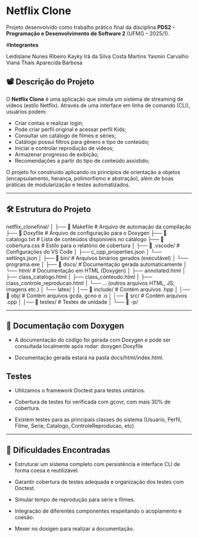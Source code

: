 # Netflix Clone

Projeto desenvolvido como trabalho prático final da disciplina **PDS2 - Programação e Desenvolvimento de Software 2** (UFMG – 2025/1).

#**Integrantes**

Leidislane Nunes Ribeiro
Kayky Irã da Silva Costa Martins 
Yasmin Carvalho Viana
Thais Aparecida Barbosa 

## 📽️ Descrição do Projeto

O **Netflix Clone** é uma aplicação que simula um sistema de streaming de vídeos (estilo Netflix). Através de uma interface em linha de comando (CLI), usuários podem:

- Criar contas e realizar login;
- Pode criar perfil original e acessar perfil Kids;
- Consultar um catálogo de filmes e séries;
- Catálogo possui filtros para gênero e tipo de conteúdo;
- Iniciar e controlar reprodução de vídeos;
- Armazenar progresso de exibição;
- Recomendações a partir do tipo de conteúdo assistido;
  

O projeto foi construído aplicando os princípios de orientação a objetos (encapsulamento, herança, polimorfismo e abstração), além de boas práticas de modularização e testes automatizados.

---

## 🛠️ Estrutura do Projeto
netflix_clonefinal/
│
├── 📄 Makefile                # Arquivo de automação da compilação
├── 📄 Doxyfile                # Arquivo de configuração para o Doxygen
├── 📄 catalogo.txt            # Lista de conteúdos disponíveis no catálogo
├── 📄 cobertura.css           # Estilo para o relatório de cobertura
│
├── 📁 .vscode/                # Configurações do VS Code
│   ├── c_cpp_properties.json
│   └── settings.json
│
├── 📁 bin/                    # Arquivos binários gerados (executável)
│   └── programa.exe
│
├── 📁 docs/                   # Documentação gerada automaticamente
│   └── html/                   # Documentação em HTML (Doxygen)
│       ├── annotated.html
│       ├── class_catalogo.html
│       ├── class_conteudo.html
│       ├── class_controle_reproducao.html
│       └── ... (outros arquivos HTML, JS, imagens etc.)
│   └── latex/
│
│── 📁 include/               # Contém arquivos .hpp
│
│── 📁 obj/                   # Contém arquivos gcda, gcno e .o
│
│── 📁 src/                   # Contém arquivos .cpp
│
│── 📁 testes/                # Testes de unidade
│
└── 📁 -p/                

---

## 📄 Documentação com Doxygen

- A documentação do código foi gerada com Doxygen e pode ser consultada localmente após rodar: doxygen Doxyfile

- Documentação gerada estará na pasta docs/html/index.html.


## Testes

- Utilizamos o framework Doctest para testes unitários.

- Cobertura de testes foi verificada com gcovr, com mais 30% de cobertura.

- Existem testes para as principais classes do sistema (Usuario, Perfil, Filme, Serie, Catalogo, ControleReproducao, etc).

---

## 🧩 Dificuldades Encontradas

- Estruturar um sistema completo com persistência e interface CLI de forma coesa e reutilizável.

- Garantir cobertura de testes adequada e organização dos testes com Doctest.

- Simular tempo de reprodução para série e filmes.

- Integração de diferentes componentes respeitando o acoplamento e coesão.
  
- Mexer no doxigen para realizar a documentação.

